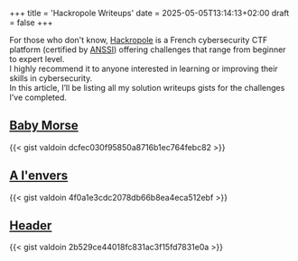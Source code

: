 +++
title = 'Hackropole Writeups'
date = 2025-05-05T13:14:13+02:00
draft = false
+++

For those who don't know, [Hackropole](https://hackropole.fr/fr/) is a French cybersecurity CTF platform (certified by [ANSSI](https://cyber.gouv.fr/)) offering challenges that range from beginner to expert level.  
I highly recommend it to anyone interested in learning or improving their skills in cybersecurity.  
In this article, I’ll be listing all my solution writeups gists for the challenges I’ve completed.

## [Baby Morse](https://hackropole.fr/fr/challenges/hardware/fcsc2022-hardware-baby-morse/)
{{< gist valdoin dcfec030f95850a8716b1ec764febc82 >}}

## [A l'envers](https://hackropole.fr/fr/challenges/misc/fcsc2022-misc-a-l-envers/)
{{< gist valdoin 4f0a1e3cdc2078db66b8ea4eca512ebf >}}

## [Header](https://hackropole.fr/fr/challenges/web/fcsc2022-web-header/)
{{< gist valdoin 2b529ce44018fc831ac3f15fd7831e0a >}}